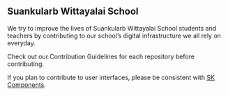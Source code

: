 ## Suankularb Wittayalai School

We try to improve the lives of Suankularb Wittayalai School students and teachers by contributing to our school’s digital infrastructure we all rely on everyday.

Check out our Contribution Guidelines for each repository before contributing.

If you plan to contribute to user interfaces, please be consistent with [SK Components](https://github.com/suankularb-wittayalai-school/sk-components).


<!--

**Here are some ideas to get you started:**

🙋‍♀️ A short introduction - what is your organization all about?
🌈 Contribution guidelines - how can the community get involved?
👩‍💻 Useful resources - where can the community find your docs? Is there anything else the community should know?
🍿 Fun facts - what does your team eat for breakfast?
🧙 Remember, you can do mighty things with the power of [Markdown](https://docs.github.com/github/writing-on-github/getting-started-with-writing-and-formatting-on-github/basic-writing-and-formatting-syntax)
-->
